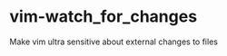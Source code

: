vim-watch_for_changes
=====================

Make vim ultra sensitive about external changes to files
